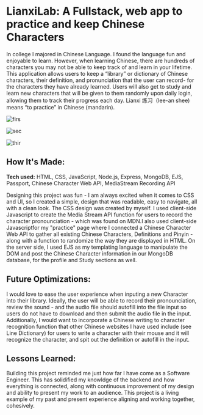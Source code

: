# LianxiLab: A Fullstack, web app to practice and keep Chinese Characters

In college I majored in Chinese Language. I found the language fun and enjoyable to learn. However, when learning Chinese, there are hundreds of characters you may not be able to keep track of and learn in your lifetime. This application allows users to keep a “library” or dictionary of Chinese characters, their definition, and pronunciation that the user can record- for the characters they have already learned. Users will also get to study and learn new characters that will be given to them randomly upon daily login, allowing them to track their progress each day. Lianxi 练习（lee-an shee) means “to practice” in Chinese (mandarin).

![firs](https://user-images.githubusercontent.com/102037717/175324165-7e7460b1-4059-4a5a-a9ff-5f61297f2b21.gif)

![sec](https://user-images.githubusercontent.com/102037717/175324456-444f2cdf-9443-47ec-84ee-b890cccd9015.gif)

![thir](https://user-images.githubusercontent.com/102037717/175324800-757400ca-21b1-411c-a83e-2e7eb44621be.gif)

## How It's Made:

**Tech used:** HTML, CSS, JavaScript, Node.js, Express, MongoDB, EJS, Passport, Chinese Character Web API, MediaStream Recording API

Designing this project was fun - I am always excited when it comes to CSS and UI, so I created a simple, design that was readable, easy to navigate, all with a clean look. The CSS design was created by myself. I used client-side Javascript to create the Media Stream API function for users to record the character pronounciation - which was found on MDN.I also used client-side Javascriptfor my "practice" page where I connected a Chinese Character Web API to gather all existing Chinese Characters, Definitions and Pinyin - along with a function to randomize the way they are displayed in HTML. On the server side, I used EJS as my templating language to manipulate the DOM and post the Chinese Character information in our MongoDB database, for the profile and Study sections as well.


## Future Optimizations:

I would love to ease the user experience when inputing a new Character into their library. Ideally, the user will be able to record their pronounciation, review the sound - and the audio file should autofill into the file input so users do not have to download and then submit the audio file in the input. Additionally, I would want to incorporate a Chinese writing to character recognition function that other  Chinese websites I have used include (see Line Dictionary) for users to write a character with their mouse and it will recognize the character, and spit out the definition or autofill in the input. 

## Lessons Learned:

Building this project reminded me just how far I have come as a Software Engineer. This has solidified my knowldge of the backend and how everything is connected, along with continuous improvement of my design and ability to present my work to an audience. This project is a living example of my past and present experience aligning and working together, cohesively. 

